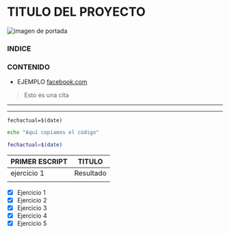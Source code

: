<!--Encabezado (Header)-->

# TITULO DEL PROYECTO

<!---PORTADA->
<!--PARA GENERAR ENLACE A UNA IMAGEN-->
![imagen de portada](https://media.dev.to/cdn-cgi/image/width=1600,height=900,fit=cover,gravity=auto,format=auto/https%3A%2F%2Fdev-to-uploads.s3.amazonaws.com%2Fuploads%2Farticles%2F5hhrcbgvutmdmducqkek.png "BASH LOGO")

<!--INDICE-->

### INDICE

<!--CONTENIDO-->

### CONTENIDO 

<!--ENLACES--> 
* EJEMPLO [facebook.com](www.facebook.com "TITULO")
> Esto es una cita

<!--LINEAS DIVISORIAS-->
---
___

<!--PARA COLODAR CÓDIGO-->
`fechactual=$(date)`

<!--COLOCAR UN BLOQUE DE CÓDIGO-->
``` bash
echo "Aquí copiamos el código"

fechactual=$(date)
```

<!--PARA CREAR TABLAS-->
| PRIMER ESCRIPT | TITULO |
|----------------|--------|
| ejercicio 1 |Resultado|
|||


<!--PARA INDICAR QUE LAS TAREAS HAN SIDO COMPERADA EN CODIGO DE GITHUB-->
* [X] Ejercicio 1
* [X] Ejercicio 2
* [X] Ejercicio 3
* [X] Ejercicio 4
* [X] Ejercicio 5

<!--BIBIOGRAFÍA-->

<!--CONCLUCIÓN-->
